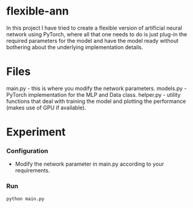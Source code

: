 # flexible-ann
In this project I have tried to create a flexible version of artificial neural network using PyTorch, where all that one needs to do is just plug-in the required parameters for the model and have the model ready without bothering about the underlying implementation details.

# Files
main.py - this is where you modify the network parameters.
models.py - PyTorch implementation for the MLP and Data class.
helper.py - utility functions that deal with training the model and plotting the performance (makes use of GPU if available).

# Experiment
### Configuration
- Modify the network parameter in main.py according to your requirements.

### Run 
```bash
python main.py
```
